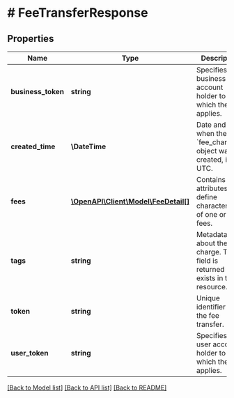 # # FeeTransferResponse

## Properties

Name | Type | Description | Notes
------------ | ------------- | ------------- | -------------
**business_token** | **string** | Specifies the business account holder to which the fee applies. |
**created_time** | **\DateTime** | Date and time when the &#x60;fee_charge&#x60; object was created, in UTC. |
**fees** | [**\OpenAPI\Client\Model\FeeDetail[]**](FeeDetail.md) | Contains attributes that define characteristics of one or more fees. |
**tags** | **string** | Metadata about the fee charge.  This field is returned if it exists in the resource. | [optional]
**token** | **string** | Unique identifier of the fee transfer. |
**user_token** | **string** | Specifies the user account holder to which the fee applies. |

[[Back to Model list]](../../README.md#models) [[Back to API list]](../../README.md#endpoints) [[Back to README]](../../README.md)
